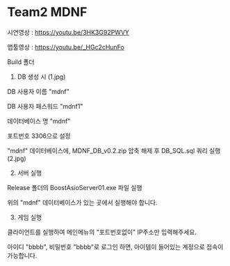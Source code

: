 # Team2 MDNF


시연영상 : https://youtu.be/3HK3G92PWVY

맵툴영상 : https://youtu.be/_HGc2cHunFo




Build 폴더

1. DB 생성 시 (1.jpg)

  DB 사용자 이름 "mdnf"

  DB 사용자 패스워드 "mdnf1"

  데이터베이스 명 "mdnf"

  포트번호 3306으로 설정

  "mdnf" 데이터베이스에, MDNF_DB_v0.2.zip 압축 해제 후 DB_SQL.sql 쿼리 실행 (2.jpg)




2. 서버 실행

  Release 폴더의 BoostAsioServer01.exe 파일 실행

  위의 "mdnf" 데이터베이스가 있는 곳에서 실행해야 합니다.




3. 게임 실행

  클라이언트를 실행하여 메인메뉴의 "포트번호없이" IP주소만 입력해주세요.

  아이디 "bbbb", 비밀번호 "bbbb"로 로그인 하면, 아이템이 들어있는 계정으로 접속이 가능합니다.

